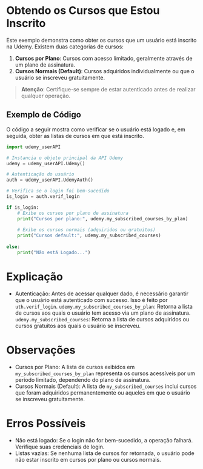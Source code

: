 # Obtendo os Cursos que Estou Inscrito

Este exemplo demonstra como obter os cursos que um usuário está inscrito na Udemy. Existem duas categorias de cursos:

1. **Cursos por Plano**: Cursos com acesso limitado, geralmente através de um plano de assinatura.
2. **Cursos Normais (Default)**: Cursos adquiridos individualmente ou que o usuário se inscreveu gratuitamente.

> **Atenção**: Certifique-se sempre de estar autenticado antes de realizar qualquer operação.

## Exemplo de Código

O código a seguir mostra como verificar se o usuário está logado e, em seguida, obter as listas de cursos em que está inscrito.

```python
import udemy_userAPI

# Instancia o objeto principal da API Udemy
udemy = udemy_userAPI.Udemy()

# Autenticação do usuário
auth = udemy_userAPI.UdemyAuth()

# Verifica se o login foi bem-sucedido
is_login = auth.verif_login

if is_login:
    # Exibe os cursos por plano de assinatura
    print("Cursos por plano:", udemy.my_subscribed_courses_by_plan)
    
    # Exibe os cursos normais (adquiridos ou gratuitos)
    print("Cursos default:", udemy.my_subscribed_courses)
    
else:
    print("Não está Logado...")
```

# Explicação
- Autenticação: Antes de acessar qualquer dado, é necessário garantir que o usuário está autenticado com sucesso. Isso é feito por `uth.verif_login`.
`udemy.my_subscribed_courses_by_plan`: Retorna a lista de cursos aos quais o usuário tem acesso via um plano de assinatura.
`udemy.my_subscribed_courses`: Retorna a lista de cursos adquiridos ou cursos gratuitos aos quais o usuário se inscreveu.

# Observações
- Cursos por Plano: A lista de cursos exibidos em `my_subscribed_courses_by_plan` representa os cursos acessíveis por um período limitado, dependendo do plano de assinatura.
- Cursos Normais (Default): A lista de `my_subscribed_courses` inclui cursos que foram adquiridos permanentemente ou aqueles em que o usuário se inscreveu gratuitamente.

# Erros Possíveis
- Não está logado: Se o login não for bem-sucedido, a operação falhará. Verifique suas credenciais de login.
- Listas vazias: Se nenhuma lista de cursos for retornada, o usuário pode não estar inscrito em cursos por plano ou cursos normais.